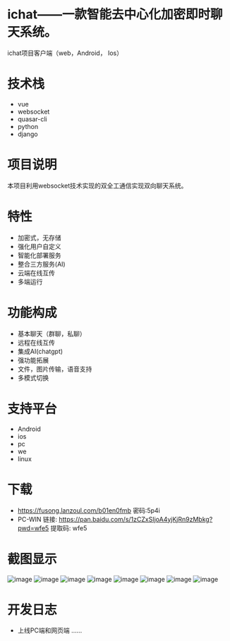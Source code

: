 # ichat——一款智能去中心化加密即时聊天系统。
ichat项目客户端（web，Android， Ios）

# 技术栈
- vue
- websocket
- quasar-cli
- python
- django

# 项目说明
本项目利用websocket技术实现的双全工通信实现双向聊天系统。


# 特性
* 加密式，无存储
* 强化用户自定义
* 智能化部署服务
* 整合三方服务(AI)
* 云端在线互传
* 多端运行



# 功能构成
* 基本聊天（群聊，私聊）
* 远程在线互传
* 集成AI(chatgpt)
* 强功能拓展
* 文件，图片传输，语音支持
* 多模式切换


# 支持平台
* Android
* ios
* pc
* we
* linux

# 下载
* https://fusong.lanzoul.com/b01en0fmb
密码:5p4i
*  PC-WIN
链接: https://pan.baidu.com/s/1zCZxSIjoA4yjKjRn9zMbkg?pwd=wfe5 提取码: wfe5 
  

# 截图显示
![image](https://user-images.githubusercontent.com/70237653/225937140-507d06a2-bc2c-4c19-ab6a-d70fb50fae82.png)
![image](https://user-images.githubusercontent.com/70237653/225937234-abd1e1dc-8d08-4a2f-ae94-adf71849231f.png)
![image](https://user-images.githubusercontent.com/70237653/225937327-199b758a-769c-4b30-a33c-16223251897b.png)
![image](https://user-images.githubusercontent.com/70237653/225937384-c9e42bf5-c905-4bf4-aac4-f97d3246f99f.png)
![image](https://user-images.githubusercontent.com/70237653/225937429-74000d4e-2d71-4b52-baf9-25124424735e.png)
![image](https://user-images.githubusercontent.com/70237653/225937469-57006fcf-7e35-4d77-b88b-8050de9627a7.png)
![image](https://user-images.githubusercontent.com/70237653/225937516-213ba7e3-99ec-4877-82b4-c961af56a72e.png)
![image](https://user-images.githubusercontent.com/70237653/225938135-7e765b8f-1e29-4673-87a1-1450e2ad3543.png)


# 开发日志

* 上线PC端和网页端
......


